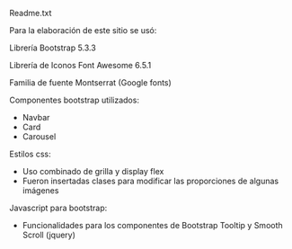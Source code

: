 Readme.txt

Para la elaboración de este sitio se usó:

Librería Bootstrap 
5.3.3

Librería de Iconos Font Awesome
6.5.1

Familia de fuente Montserrat (Google fonts)

Componentes bootstrap utilizados:

- Navbar
- Card
- Carousel

Estilos css:

- Uso combinado de grilla y display flex
- Fueron insertadas clases para modificar las proporciones de algunas imágenes

Javascript para bootstrap:

- Funcionalidades para los componentes de Bootstrap Tooltip y Smooth Scroll (jquery)
